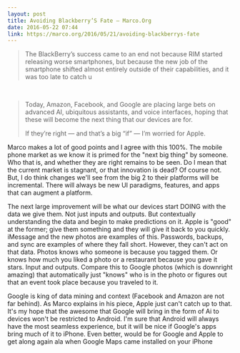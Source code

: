 ```yaml
---
layout: post
title: Avoiding Blackberry’S Fate – Marco.Org
date: 2016-05-22 07:44
link: https://marco.org/2016/05/21/avoiding-blackberrys-fate
---
```


> The BlackBerry’s success came to an end not because RIM started releasing worse smartphones, but because the new job of the smartphone shifted almost entirely outside of their capabilities, and it was too late to catch u

​

> Today, Amazon, Facebook, and Google are placing large bets on advanced AI, ubiquitous assistants, and voice interfaces, hoping that these will become the next thing that our devices are for.
> 
> If they’re right — and that’s a big “if” — I’m worried for Apple.

Marco makes a lot of good points and I agree with this 100%.  The mobile phone market as we know it is primed for the "next big thing" by someone. Who that is, and whether they are right remains to be seen. Do I mean that the current market is stagnant, or that innovation is dead? Of course not. But, I do think changes we'll see from the big 2 to their platforms will be incremental. There will always be new UI paradigms, features, and apps that can augment a platform. 

 The next large improvement will be what our devices start DOING with the data we give them. Not just inputs and outputs. But contextually understanding  the data and begin to make predictions on it. Apple is "good" at the former; give them something and they will give it back to you quickly. iMessage and the new photos are examples of this. Passwords, backups, and sync are examples of where they fall short. However, they can't act on that data. Photos knows who someone is because you tagged them. Or knows how much you liked a photo or a restaurant because you gave it stars. Input and outputs. Compare this to Google photos (which is downright amazing) that automatically just "knows" who is in the photo or figures out that an event took place because you traveled to it. 
 
 Google is king of data mining and context (Facebook and Amazon are not far behind). As Marco explains in his piece, Apple just can't catch up to that. It's my hope that the awesome that Google will bring in the form of Ai to devices won't be restricted to Android. I'm sure that Android will always have the most seamless experience, but it will be nice if Google's apps bring much of it to iPhone. Even better, would be for Google and Apple to get along again ala when Google Maps came installed on your iPhone 